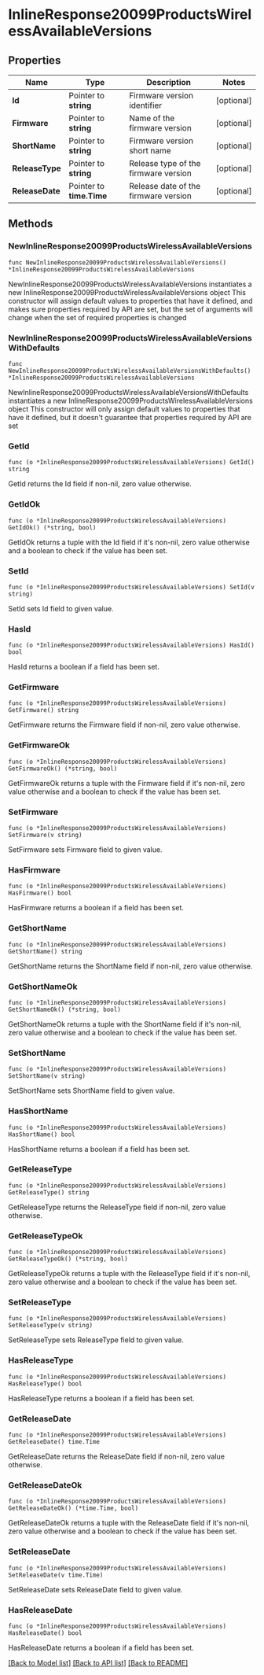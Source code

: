 # InlineResponse20099ProductsWirelessAvailableVersions

## Properties

Name | Type | Description | Notes
------------ | ------------- | ------------- | -------------
**Id** | Pointer to **string** | Firmware version identifier | [optional] 
**Firmware** | Pointer to **string** | Name of the firmware version | [optional] 
**ShortName** | Pointer to **string** | Firmware version short name | [optional] 
**ReleaseType** | Pointer to **string** | Release type of the firmware version | [optional] 
**ReleaseDate** | Pointer to **time.Time** | Release date of the firmware version | [optional] 

## Methods

### NewInlineResponse20099ProductsWirelessAvailableVersions

`func NewInlineResponse20099ProductsWirelessAvailableVersions() *InlineResponse20099ProductsWirelessAvailableVersions`

NewInlineResponse20099ProductsWirelessAvailableVersions instantiates a new InlineResponse20099ProductsWirelessAvailableVersions object
This constructor will assign default values to properties that have it defined,
and makes sure properties required by API are set, but the set of arguments
will change when the set of required properties is changed

### NewInlineResponse20099ProductsWirelessAvailableVersionsWithDefaults

`func NewInlineResponse20099ProductsWirelessAvailableVersionsWithDefaults() *InlineResponse20099ProductsWirelessAvailableVersions`

NewInlineResponse20099ProductsWirelessAvailableVersionsWithDefaults instantiates a new InlineResponse20099ProductsWirelessAvailableVersions object
This constructor will only assign default values to properties that have it defined,
but it doesn't guarantee that properties required by API are set

### GetId

`func (o *InlineResponse20099ProductsWirelessAvailableVersions) GetId() string`

GetId returns the Id field if non-nil, zero value otherwise.

### GetIdOk

`func (o *InlineResponse20099ProductsWirelessAvailableVersions) GetIdOk() (*string, bool)`

GetIdOk returns a tuple with the Id field if it's non-nil, zero value otherwise
and a boolean to check if the value has been set.

### SetId

`func (o *InlineResponse20099ProductsWirelessAvailableVersions) SetId(v string)`

SetId sets Id field to given value.

### HasId

`func (o *InlineResponse20099ProductsWirelessAvailableVersions) HasId() bool`

HasId returns a boolean if a field has been set.

### GetFirmware

`func (o *InlineResponse20099ProductsWirelessAvailableVersions) GetFirmware() string`

GetFirmware returns the Firmware field if non-nil, zero value otherwise.

### GetFirmwareOk

`func (o *InlineResponse20099ProductsWirelessAvailableVersions) GetFirmwareOk() (*string, bool)`

GetFirmwareOk returns a tuple with the Firmware field if it's non-nil, zero value otherwise
and a boolean to check if the value has been set.

### SetFirmware

`func (o *InlineResponse20099ProductsWirelessAvailableVersions) SetFirmware(v string)`

SetFirmware sets Firmware field to given value.

### HasFirmware

`func (o *InlineResponse20099ProductsWirelessAvailableVersions) HasFirmware() bool`

HasFirmware returns a boolean if a field has been set.

### GetShortName

`func (o *InlineResponse20099ProductsWirelessAvailableVersions) GetShortName() string`

GetShortName returns the ShortName field if non-nil, zero value otherwise.

### GetShortNameOk

`func (o *InlineResponse20099ProductsWirelessAvailableVersions) GetShortNameOk() (*string, bool)`

GetShortNameOk returns a tuple with the ShortName field if it's non-nil, zero value otherwise
and a boolean to check if the value has been set.

### SetShortName

`func (o *InlineResponse20099ProductsWirelessAvailableVersions) SetShortName(v string)`

SetShortName sets ShortName field to given value.

### HasShortName

`func (o *InlineResponse20099ProductsWirelessAvailableVersions) HasShortName() bool`

HasShortName returns a boolean if a field has been set.

### GetReleaseType

`func (o *InlineResponse20099ProductsWirelessAvailableVersions) GetReleaseType() string`

GetReleaseType returns the ReleaseType field if non-nil, zero value otherwise.

### GetReleaseTypeOk

`func (o *InlineResponse20099ProductsWirelessAvailableVersions) GetReleaseTypeOk() (*string, bool)`

GetReleaseTypeOk returns a tuple with the ReleaseType field if it's non-nil, zero value otherwise
and a boolean to check if the value has been set.

### SetReleaseType

`func (o *InlineResponse20099ProductsWirelessAvailableVersions) SetReleaseType(v string)`

SetReleaseType sets ReleaseType field to given value.

### HasReleaseType

`func (o *InlineResponse20099ProductsWirelessAvailableVersions) HasReleaseType() bool`

HasReleaseType returns a boolean if a field has been set.

### GetReleaseDate

`func (o *InlineResponse20099ProductsWirelessAvailableVersions) GetReleaseDate() time.Time`

GetReleaseDate returns the ReleaseDate field if non-nil, zero value otherwise.

### GetReleaseDateOk

`func (o *InlineResponse20099ProductsWirelessAvailableVersions) GetReleaseDateOk() (*time.Time, bool)`

GetReleaseDateOk returns a tuple with the ReleaseDate field if it's non-nil, zero value otherwise
and a boolean to check if the value has been set.

### SetReleaseDate

`func (o *InlineResponse20099ProductsWirelessAvailableVersions) SetReleaseDate(v time.Time)`

SetReleaseDate sets ReleaseDate field to given value.

### HasReleaseDate

`func (o *InlineResponse20099ProductsWirelessAvailableVersions) HasReleaseDate() bool`

HasReleaseDate returns a boolean if a field has been set.


[[Back to Model list]](../README.md#documentation-for-models) [[Back to API list]](../README.md#documentation-for-api-endpoints) [[Back to README]](../README.md)


